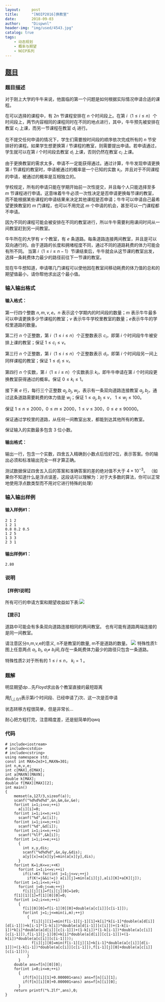 ```yaml
---
layout:     post
title:      "[NOIP2016]换教室"
date:       2018-09-03
author:     "Dispwnl"
header-img: "img/used/4543.jpg"
catalog: true
tags:
    - 动态规划
    - 概率与期望
    - NOIP系列
---
```

## [题目](https://www.luogu.org/problemnew/show/P1850)
### 题目描述
对于刚上大学的牛牛来说，他面临的第一个问题是如何根据实际情况申请合适的课程。

在可以选择的课程中，有 $2n$ 节课程安排在 $n$ 个时间段上。在第 $i$（$1 \leq i \leq n$）个时间段上，两节内容相同的课程同时在不同的地点进行，其中，牛牛预先被安排在教室 $c_i$ 上课，而另一节课程在教室 $d_i$ 进行。

在不提交任何申请的情况下，学生们需要按时间段的顺序依次完成所有的 $n$ 节安排好的课程。如果学生想更换第 $i$ 节课程的教室，则需要提出申请。若申请通过，学生就可以在第 $i$ 个时间段去教室 $d_i$ 上课，否则仍然在教室 $c_i$ 上课。

由于更换教室的需求太多，申请不一定能获得通过。通过计算，牛牛发现申请更换第 $i$ 节课程的教室时，申请被通过的概率是一个已知的实数 $k_i$，并且对于不同课程的申请，被通过的概率是互相独立的。

学校规定，所有的申请只能在学期开始前一次性提交，并且每个人只能选择至多 $m$ 节课程进行申请。这意味着牛牛必须一次性决定是否申请更换每节课的教室，而不能根据某些课程的申请结果来决定其他课程是否申请；牛牛可以申请自己最希望更换教室的 $m$ 门课程，也可以不用完这 $m$ 个申请的机会，甚至可以一门课程都不申请。

因为不同的课程可能会被安排在不同的教室进行，所以牛牛需要利用课间时间从一间教室赶到另一间教室。

牛牛所在的大学有 $v$ 个教室，有 $e$ 条道路。每条道路连接两间教室，并且是可以双向通行的。由于道路的长度和拥堵程度不同，通过不同的道路耗费的体力可能会有所不同。 当第 $i$（$1 \leq i \leq n-1$）节课结束后，牛牛就会从这节课的教室出发，选择一条耗费体力最少的路径前往下一节课的教室。

现在牛牛想知道，申请哪几门课程可以使他因在教室间移动耗费的体力值的总和的期望值最小，请你帮他求出这个最小值。

### 输入输出格式
#### 输入格式：
第一行四个整数 $n,m,v,e$。$n$ 表示这个学期内的时间段的数量；$m$ 表示牛牛最多可以申请更换多少节课程的教室；$v$ 表示牛牛学校里教室的数量；$e$表示牛牛的学校里道路的数量。

第二行 $n$ 个正整数，第 $i$（$1 \leq i \leq n$）个正整数表示 $c_i$，即第 $i$ 个时间段牛牛被安排上课的教室；保证 $1 \le c_i \le v$。

第三行 $n$ 个正整数，第 $i$（$1 \leq i \leq n$）个正整数表示 $d_i$，即第 $i$ 个时间段另一间上同样课程的教室；保证 $1 \le d_i \le v$。

第四行 $n$ 个实数，第 $i$（$1 \leq i \leq n$）个实数表示 $k_i$，即牛牛申请在第 $i$ 个时间段更换教室获得通过的概率。保证 $0 \le k_i \le 1$。

接下来 $e$ 行，每行三个正整数 $a_j, b_j, w_j$，表示有一条双向道路连接教室 $a_j, b_j$，通过这条道路需要耗费的体力值是 $w_j$；保证 $1 \le a_j, b_j \le v$， $1 \le w_j \le 100$。

保证 $1 \leq n \leq 2000$，$0 \leq m \leq 2000$，$1 \leq v \leq 300$，$0 \leq e \leq 90000$。

保证通过学校里的道路，从任何一间教室出发，都能到达其他所有的教室。

保证输入的实数最多包含 $3$ 位小数。

#### 输出格式：
输出一行，包含一个实数，四舍五入精确到小数点后恰好$2$位，表示答案。你的输出必须和标准输出完全一样才算正确。

测试数据保证四舍五入后的答案和准确答案的差的绝对值不大于 $4 \times 10^{-3}$。 （如果你不知道什么是浮点误差，这段话可以理解为：对于大多数的算法，你可以正常地使用浮点数类型而不用对它进行特殊的处理）

### 输入输出样例
#### 输入样例#1：
```plain
2 1 2
1 2 1
0.8 0.2 0.5 
1 2 5
1 3 3
2 3 1
```
#### 输出样例#1：
```plain
2.80
```
### 说明
#### 【样例1说明】
所有可行的申请方案和期望收益如下表:![](https://cdn.luogu.org/upload/pic/3442.png)
#### 【提示】
道路中可能会有多条双向道路连接相同的两间教室。 也有可能有道路两端连接的是同一间教室。

请注意区分n,m,v,e的意义, n不是教室的数量, m不是道路的数量。
![](https://cdn.luogu.org/upload/pic/3443.png)
特殊性质1:图上任意两点 $a_i$, $b_i$, $a_i$≠ $b_i$间,存在一条耗费体力最少的路径只包含一条道路。

特殊性质2:对于所有的 $1≤ i≤ n$， $k_i= 1$ 。

### 题解
明显期望$dp$...先$Floyd$求出各个教室直接的最短距离

用$f_{i,j,0/1}$表示第$i$个时间段、已经申请了$j$次、这一次是否申请

状态转移方程很简单，但是非常长...

耐心把方程打完，注意精度差，还是挺简单的qwq

### 代码
```
# include<iostream>
# include<cstdio>
# include<cstring>
using namespace std;
const int MAX=2e3+1,MAXN=301;
int n,m,v,e;
int c[MAX],d[MAX];
int a[MAXN][MAXN];
double k[MAX];
double f[MAX][MAX][2];
int main()
{
    memset(a,127/3,sizeof(a));
    scanf("%d%d%d%d",&n,&m,&v,&e);
    for(int i=1;i<=v;++i)
      a[i][i]=0;
    for(int i=1;i<=n;++i)
      scanf("%d",&c[i]);
    for(int i=1;i<=n;++i)
      scanf("%d",&d[i]);
    for(int i=1;i<=n;++i)
      scanf("%lf",&k[i]);
    for(int i=1;i<=e;++i)
      {
      	int x,y,dis;
      	scanf("%d%d%d",&x,&y,&dis);
        a[y][x]=a[x][y]=min(a[x][y],dis);
      }
    for(int K=1;K<=v;++K)
      for(int i=1;i<=v;++i)
        if(i!=K) for(int j=1;j<=v;++j)
          if(K!=j&&i!=j) a[i][j]=min(a[i][j],a[i][K]+a[K][j]);
    for(int i=1;i<=n;++i)
      for(int j=0;j<=m;++j)
        f[i][j][1]=f[i][j][0]=1e9;
    f[1][1][1]=f[1][0][0]=0;
    for(int i=2;i<=n;++i)
      {
      	f[i][0][0]=f[i-1][0][0]+double(a[c[i]][c[i-1]]);
      	for(int j=1;j<=min(i,m);++j)
      	  {
      	  	f[i][j][1]=min(f[i-1][j-1][1]+k[i]*k[i-1]*double(a[d[i]][d[i-1]])+k[i-1]*(1-k[i])*double(a[d[i-1]][c[i]])+(1-k[i-1])*k[i]*double(a[d[i]][c[i-1]])+(1-k[i])*(1-k[i-1])*double(a[c[i]][c[i-1]]),f[i-1][j-1][0]+k[i]*double(a[d[i]][c[i-1]])+(1-k[i])*double(a[c[i]][c[i-1]]));
    		f[i][j][0]=min(f[i-1][j][1]+k[i-1]*double(a[c[i]][d[i-1]])+(1-k[i-1])*double(a[c[i]][c[i-1]]),f[i-1][j][0]+double(a[c[i]][c[i-1]]));
          }
      }
    double ans=f[n][0][0];
	for(int i=0;i<=m;++i)
	  {
	 	if(f[n][i][1]+0.000001<ans) ans=f[n][i][1];
	 	if(f[n][i][0]+0.000001<ans) ans=f[n][i][0];
	  }
	return printf("%.2lf",ans),0;
}
```
